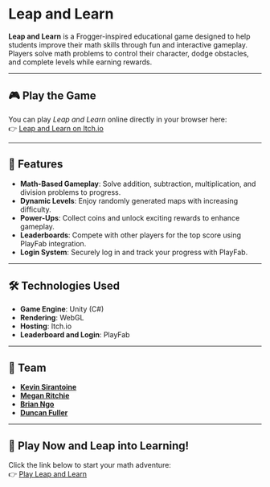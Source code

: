 # Leap and Learn  

**Leap and Learn** is a Frogger-inspired educational game designed to help students improve their math skills through fun and interactive gameplay. Players solve math problems to control their character, dodge obstacles, and complete levels while earning rewards.  

---

## 🎮 Play the Game  
You can play *Leap and Learn* online directly in your browser here:  
👉 [Leap and Learn on Itch.io](https://gridwarrior.itch.io/leap-and-learn)  

---

## 🚀 Features  
- **Math-Based Gameplay**: Solve addition, subtraction, multiplication, and division problems to progress.  
- **Dynamic Levels**: Enjoy randomly generated maps with increasing difficulty.  
- **Power-Ups**: Collect coins and unlock exciting rewards to enhance gameplay.  
- **Leaderboards**: Compete with other players for the top score using PlayFab integration.  
- **Login System**: Securely log in and track your progress with PlayFab.  

---

## 🛠️ Technologies Used  
- **Game Engine**: Unity (C#)  
- **Rendering**: WebGL  
- **Hosting**: Itch.io  
- **Leaderboard and Login**: PlayFab  

---

## 👥 Team  
- **[Kevin Sirantoine](https://github.com/sirantoinek)**
- **[Megan Ritchie](https://github.com/Ritchie-Megan)**
- **[Brian Ngo](https://github.com/ngobrian004)**
- **[Duncan Fuller](https://github.com/df-ufgit)**

---

## 🐸 Play Now and Leap into Learning!  
Click the link below to start your math adventure:  
👉 [Play Leap and Learn](https://gridwarrior.itch.io/leap-and-learn)  
